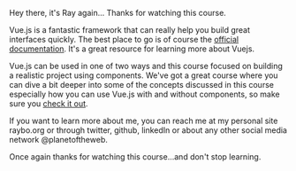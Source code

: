 Hey there, it's Ray again... Thanks for watching this course.

Vue.js is a fantastic framework that can really help you build great interfaces quickly. The best place to go is of course the [official documentation](https://vuejs.org/). It's a great resource for learning more about Vuejs.

Vue.js can be used in one of two ways and this course focused on building a realistic project using components. We've got a great course where you can dive a bit deeper into some of the concepts discussed in this course especially how you can use Vue.js with and without components, so make sure you [check it out](https://www.linkedin.com/learning/learning-vue-js).

If you want to learn more about me, you can reach me at my personal site raybo.org or through twitter, github, linkedIn or about any other social media network @planetoftheweb.

Once again thanks for watching this course...and don't stop learning.
